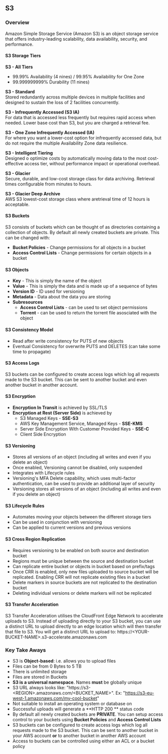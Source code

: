 ## S3

### Overview
Amazon Simple Storage Service (Amazon S3) is an object storage service that offers industry-leading scalability, data availability, security, and performance. 

#### S3 Storage Tiers
**S3 - All Tiers**
- 99.99% Availability (4 nines) / 99.95% Availability for One Zone
- 99.999999999% Durability  (11 nines)

**S3 - Standard**<br>
Stored redundantly across multiple devices in multiple facilities and designed to sustain the loss of 2 facilities concurrently.

**S3 - Infrequently Accessed (S3 IA)**<br>
For data that is accessed less frequently but requires rapid access when needed. Lower base cost than S3, but you are charged a retrieval fee.

**S3 - One Zone Infrequently Accessed (IA)**<br>
For where you want a lower-cost option for infrequently accessed data, but do not require the multiple Availability Zone data resilience. 

**S3 - Intelligent Tiering**<br>
Designed o optimize costs by automatically moving data to the most cost-effective access tier, without performance impact or operational overhead.

**S3 - Glacier**<br>
Secure, durable, and low-cost storage class for data archiving. Retrieval times configurable from minutes to hours.

**S3 - Glacier Deep Archive**<br>
AWS S3 lowest-cost storage class where aretrieval time of 12 hours is acceptable.

#### S3 Buckets
S3 consists of buckets which can be thought of as directories containing a collection of objects. By default all newly created buckets are private. This can be changed with:

- **Bucket Policies** - Change permissions for all objects in a bucket
- **Access Control Lists** - Change permissions for certain objects in a bucket

#### S3 Objects
- **Key** - This is simply the name of the object
- **Value** - This is simply the data and is made up of a sequence of bytes
- **Version ID** - ID used for versioning
- **Metadata** - Data about the data you are storing
- **Subresources**
     - **Access Control Lists** - can be used to set object permissions
     - **Torrent** - can be used to return the torrent file asosciated with the object
    
#### S3 Consistency Model
- Read after write consistency for PUTS of new objects
- Eventual Consistency for overwrite PUTS and DELETES (can take some time to propagate) 

#### S3 Access Logs
S3 buckets can be configured to create access logs which log all requests made to the S3 bucket. This can be sent to another bucket and even another bucket in another account.

#### S3 Encryption
- **Encryption In Transit** is achieved by SSL/TLS
- **Encryption at Rest (Server Side)** is achieved by
    - S3 Managed Keys - **SSE-S3**
    - AWS Key Management Service, Managed Keys - **SSE-KMS**
    - Server Side Encryption With Customer Provided Keys - **SSE-C**
    - Client Side Encryption

#### S3 Versioning
- Stores all versions of an object (including all writes and even if you delete an object)
- Once enabled, Versioning cannot be disabled, only suspended
- Integrates with Lifecycle rules
- Versioning's MFA Delete capability, which uses multi-factor authentication, can be used to provide an additional layer of security
- Versioning stores all versions of an object (including all writes and even if you delete an object)

#### S3 Lifecycle Rules
- Automates moving your objects between the different storage tiers
- Can be used in conjunction with versioning
- Can be applied to current versions and previous versions

#### S3 Cross Region Replication
- Requires versioning to be enabled on both source and destination bucket
- Regions must be unique between the source and destination bucket
- Can replicate entire bucket or objects in bucket based on prefix/tags
- Once CRR is enabled, only new files uploaded to source bucket will be replicated. Enabling CRR will not replicate existing files in a bucket
- Delete markers in source buckets are not replicated to the destination bucket
- Deleting individual versions or delete markers will not be replicated

#### S3 Transfer Acceleration
S3 Transfer Acceleration utilises the CloudFront Edge Network to accelerate uploads to S3. Instead of uploading directly to your S3 bucket, you can use a distinct URL to upload directly to an edge location which will then transfer that file to S3. You will get a distinct URL to upload to: https://<YOUR-BUCKET-NAME\>.s3-accelerate.amazonaws.com

### Key Take Aways
- S3 is **Object-based**: i.e. allows you to upload files
- Files can be from 0 Bytes to 5 TB
- There is unlimited storage
- Files are stored in Buckets
- **S3 is a universal namespace**. Names **must** be globally unique
- S3 URL always looks like: "https://s3-<REGION\>.amazonaws.com/<BUCKET_NAME\>". Ex: "https://s3-eu-west-1.amazonaws.com/my-cool-bucket"
- Not suitable to install an operating system or database on
- Successful uploads will generate a **HTTP 200 ** status code
- By default all newly created buckets are **PRIVATE**. You can setup access control to your buckets using **Bucket Policies** and **Access Control Lists**
- S3 buckets can be configured to create access logs which log all requests made to the S3 bucket. This can be sent to another bucket in your AWS account **or** to another bucket in another AWS account
- Access to buckets can be controlled using either an ACL or a bucket policy